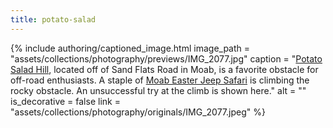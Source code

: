 ```yaml
---
title: potato-salad
---
```


{% include authoring/captioned_image.html
    image_path = "assets/collections/photography/previews/IMG_2077.jpg"
    caption = "[Potato Salad Hill](https://www.youtube.com/watch?v=h97f4vfoFgA), located off of Sand Flats Road in Moab, is a favorite obstacle for off-road enthusiasts. A staple of [Moab Easter Jeep Safari](https://utah.com/events/moab-jeep-safari) is climbing the rocky obstacle. An unsuccessful try at the climb is shown here."
    alt = ""
    is_decorative = false
    link = "assets/collections/photography/originals/IMG_2077.jpeg"
%}
